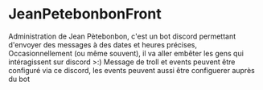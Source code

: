 # JeanPetebonbonFront

Administration de Jean Pètebonbon, c'est un bot discord permettant d'envoyer des messages à des dates et heures précises,
Occasionnellement (ou même souvent), il va aller embêter les gens qui intéragissent sur discord >:)
Message de troll et events peuvent être configuré via ce discord, les events peuvent aussi être configuerer auprès du bot

